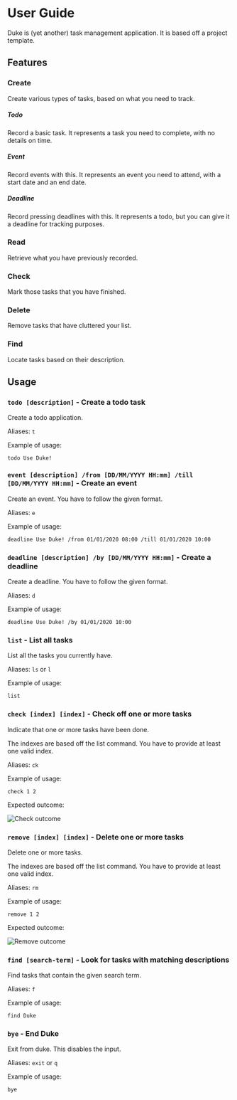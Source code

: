 # User Guide

Duke is (yet another) task management application. It is based off a project template.

## Features 

### Create
Create various types of tasks, based on what you need to track.

##### Todo
Record a basic task. It represents a task you need to complete, with no details on time.

##### Event
Record events with this. It represents an event you need to attend, with a start date and an end date.

##### Deadline
Record pressing deadlines with this. It represents a todo, but you can give it a deadline for tracking purposes.

### Read

Retrieve what you have previously recorded.

### Check

Mark those tasks that you have finished.

### Delete

Remove tasks that have cluttered your list.

### Find

Locate tasks based on their description.

## Usage

### `todo [description]` - Create a todo task

Create a todo application.

Aliases: `t`

Example of usage:

`todo Use Duke!`

### `event [description] /from [DD/MM/YYYY HH:mm] /till [DD/MM/YYYY HH:mm]` - Create an event

Create an event. You have to follow the given format.

Aliases: `e`

Example of usage:

`deadline Use Duke! /from 01/01/2020 08:00 /till 01/01/2020 10:00`

### `deadline [description] /by [DD/MM/YYYY HH:mm]` - Create a deadline

Create a deadline. You have to follow the given format.

Aliases: `d`

Example of usage:

`deadline Use Duke! /by 01/01/2020 10:00`

### `list` - List all tasks

List all the tasks you currently have.

Aliases: `ls` or `l`

Example of usage:

`list`

### `check [index] [index]` - Check off one or more tasks

Indicate that one or more tasks have been done. 

The indexes are based off the list command. You have to provide at least one valid index. 

Aliases: `ck`

Example of usage:

`check 1 2`

Expected outcome:

![Check outcome](images/check-outcome.JPG)

### `remove [index] [index]` - Delete one or more tasks

Delete one or more tasks.

The indexes are based off the list command. You have to provide at least one valid index. 

Aliases: `rm`

Example of usage:

`remove 1 2`

Expected outcome:

![Remove outcome](images/remove-outcome.JPG)

### `find [search-term]` - Look for tasks with matching descriptions

Find tasks that contain the given search term.

Aliases: `f`

Example of usage:

`find Duke`

### `bye` - End Duke

Exit from duke. This disables the input.

Aliases: `exit` or `q`

Example of usage:

`bye`